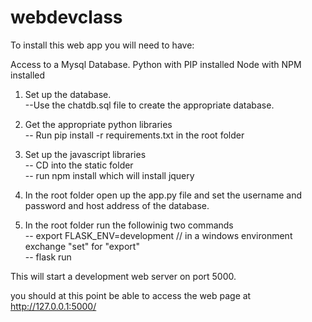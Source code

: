 # webdevclass

To install this web app you will need to have:

Access to a Mysql Database.
Python with PIP installed
Node with NPM installed

1. Set up the database.  
--Use the chatdb.sql file to create the appropriate database.  

2. Get the appropriate python libraries  
-- Run pip install -r requirements.txt in the root folder  

3. Set up the javascript libraries  
-- CD into the static folder  
-- run  npm install  which will install jquery  

4. In the root folder open up the app.py file and set the username and password and host address of the database.  

5. In the root folder run the followinig two commands  
-- export FLASK_ENV=development  // in a windows environment exchange "set" for "export"  
-- flask run  

This will start a development web server on port 5000.  

you should at this point be able to access the web page at http://127.0.0.1:5000/

